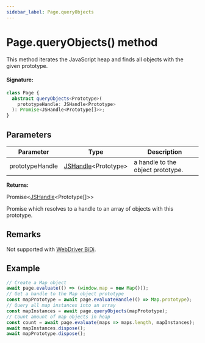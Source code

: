 ```yaml
---
sidebar_label: Page.queryObjects
---
```


# Page.queryObjects() method

This method iterates the JavaScript heap and finds all objects with the given prototype.

#### Signature:

```typescript
class Page {
  abstract queryObjects<Prototype>(
    prototypeHandle: JSHandle<Prototype>
  ): Promise<JSHandle<Prototype[]>>;
}
```

## Parameters

| Parameter       | Type                                                 | Description                       |
| --------------- | ---------------------------------------------------- | --------------------------------- |
| prototypeHandle | [JSHandle](./puppeteer.jshandle.md)&lt;Prototype&gt; | a handle to the object prototype. |

**Returns:**

Promise&lt;[JSHandle](./puppeteer.jshandle.md)&lt;Prototype\[\]&gt;&gt;

Promise which resolves to a handle to an array of objects with this prototype.

## Remarks

Not supported with [WebDriver BiDi](https://pptr.dev/faq#q-what-is-the-status-of-cross-browser-support).

## Example

```ts
// Create a Map object
await page.evaluate(() => (window.map = new Map()));
// Get a handle to the Map object prototype
const mapPrototype = await page.evaluateHandle(() => Map.prototype);
// Query all map instances into an array
const mapInstances = await page.queryObjects(mapPrototype);
// Count amount of map objects in heap
const count = await page.evaluate(maps => maps.length, mapInstances);
await mapInstances.dispose();
await mapPrototype.dispose();
```

